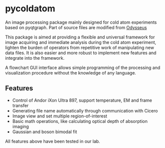 pycoldatom
==========

An image processing package mainly designed for cold atom experiments based on pyqtgraph.
Part of source files are modified from [Odysseus](https://github.com/edjoesu/odysseus)

This package is aimed at providing a flexible and universal framework for image acquiring and immediate analysis during the cold atom experiment, lighten the burden of operators from repetitive work of manipulating new data files. It is also easier and more robust to implement new features and integrate into the framework.

A flowchart GUI interface allows simple programming of the processing and visualization procedure without the knowledge of any language.

Features
--------

 * Control of Andor iXon Ultra 897, support temperature, EM and frame transfer
 * Generating file name automatically through communication with Cicero
 * Image view and set multiple region-of-interest
 * Basic math operations, like calculating optical depth of absorption imaging
 * Gaussian and boson bimodal fit

 All features above have been tested in our lab.